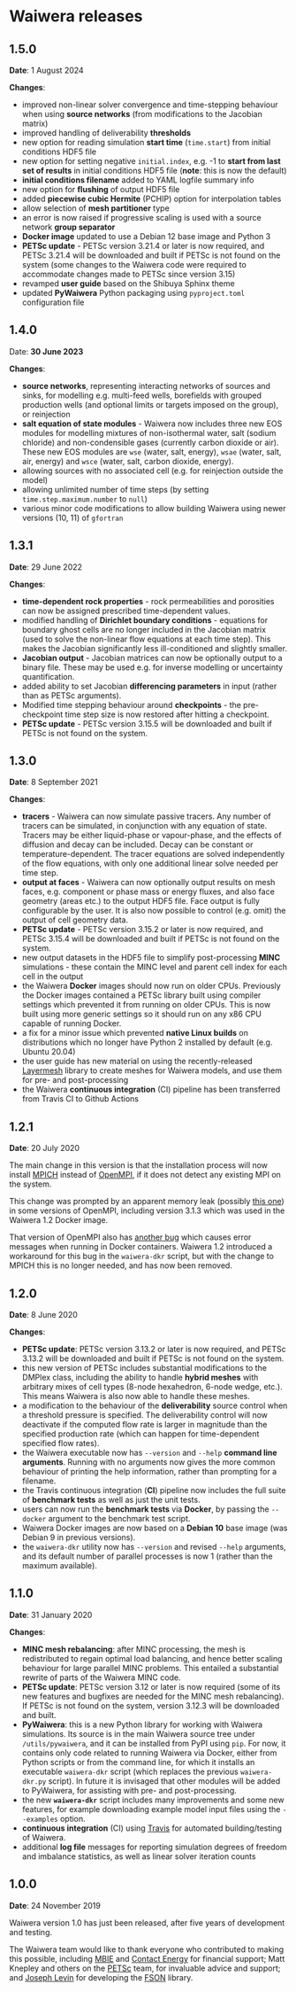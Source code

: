 # Waiwera releases

## 1.5.0
**Date**: 1 August 2024

**Changes**:

- improved non-linear solver convergence and time-stepping behaviour
  when using **source networks** (from modifications to the Jacobian
  matrix)
- improved handling of deliverability **thresholds**
- new option for reading simulation **start time** (`time.start`) from
  initial conditions HDF5 file
- new option for setting negative `initial.index`, e.g. -1 to **start
  from last set of results** in initial conditions HDF5 file
  (**note**: this is now the default)
- **initial conditions filename** added to YAML logfile summary info
- new option for **flushing** of output HDF5 file
- added **piecewise cubic Hermite** (PCHIP) option for interpolation
  tables
- allow selection of **mesh partitioner** type
- an error is now raised if progressive scaling is used with a source
  network **group separator**
- **Docker image** updated to use a Debian 12 base image and Python 3
- **PETSc update** - PETSc version 3.21.4 or later is now required,
  and PETSc 3.21.4 will be downloaded and built if PETSc is not found
  on the system (some changes to the Waiwera code were required to
  accommodate changes made to PETSc since version 3.15)
- revamped **user guide** based on the Shibuya Sphinx theme
- updated **PyWaiwera** Python packaging using `pyproject.toml`
  configuration file

## 1.4.0

Date: **30 June 2023**

**Changes**:

- **source networks**, representing interacting networks of sources
  and sinks, for modelling e.g. multi-feed wells, borefields with
  grouped production wells (and optional limits or targets imposed on
  the group), or reinjection
- **salt equation of state modules** - Waiwera now includes three new
  EOS modules for modelling mixtures of non-isothermal water, salt
  (sodium chloride) and non-condensible gases (currently carbon
  dioxide or air). These new EOS modules are `wse` (water, salt,
  energy), `wsae` (water, salt, air, energy) and `wsce` (water, salt,
  carbon dioxide, energy).
- allowing sources with no associated cell (e.g. for reinjection outside
  the model)
- allowing unlimited number of time steps (by setting
  `time.step.maximum.number` to `null`)
- various minor code modifications to allow building Waiwera using
  newer versions (10, 11) of `gfortran`

## 1.3.1

**Date**: 29 June 2022

**Changes**:

- **time-dependent rock properties** - rock permeabilities and
  porosities can now be assigned prescribed time-dependent values.
- modified handling of **Dirichlet boundary conditions** - equations
  for boundary ghost cells are no longer included in the Jacobian
  matrix (used to solve the non-linear flow equations at each time
  step). This makes the Jacobian significantly less ill-conditioned
  and slightly smaller.
- **Jacobian output** - Jacobian matrices can now be optionally output
  to a binary file. These may be used e.g. for inverse modelling or
  uncertainty quantification.
- added ability to set Jacobian **differencing parameters** in input
  (rather than as PETSc arguments).
- Modified time stepping behaviour around **checkpoints** - the
  pre-checkpoint time step size is now restored after hitting a
  checkpoint.
- **PETSc update** - PETSc version 3.15.5 will be downloaded and built
  if PETSc is not found on the system.

## 1.3.0

**Date**: 8 September 2021

**Changes**:

- **tracers** - Waiwera can now simulate passive tracers. Any number
  of tracers can be simulated, in conjunction with any equation of
  state. Tracers may be either liquid-phase or vapour-phase, and the
  effects of diffusion and decay can be included. Decay can be
  constant or temperature-dependent. The tracer equations are solved
  independently of the flow equations, with only one additional linear
  solve needed per time step.
- **output at faces** - Waiwera can now optionally output results on
  mesh faces, e.g. component or phase mass or energy fluxes, and also
  face geometry (areas etc.) to the output HDF5 file. Face output is
  fully configurable by the user. It is also now possible to control
  (e.g. omit) the output of cell geometry data.
- **PETSc update** - PETSc version 3.15.2 or later is now required,
  and PETSc 3.15.4 will be downloaded and built if PETSc is not found
  on the system.
- new output datasets in the HDF5 file to simplify post-processing
  **MINC** simulations - these contain the MINC level and parent cell
  index for each cell in the output
- the Waiwera **Docker** images should now run on older
  CPUs. Previously the Docker images contained a PETSc library built
  using compiler settings which prevented it from running on older
  CPUs. This is now built using more generic settings so it should run
  on any x86 CPU capable of running Docker.
- a fix for a minor issue which prevented **native Linux builds** on
  distributions which no longer have Python 2 installed by default
  (e.g. Ubuntu 20.04)
- the user guide has new material on using the recently-released
  [Layermesh](https://github.com/acroucher/layermesh) library to
  create meshes for Waiwera models, and use them for pre- and
  post-processing
- the Waiwera **continuous integration** (CI) pipeline has been
  transferred from Travis CI to Github Actions

## 1.2.1

**Date**: 20 July 2020

The main change in this version is that the installation process will
now install [MPICH](https://www.mpich.org/) instead of
[OpenMPI](https://www.open-mpi.org/), if it does not detect any
existing MPI on the system.

This change was prompted by an apparent memory leak (possibly [this
one](https://github.com/open-mpi/ompi/issues/4567)) in some versions
of OpenMPI, including version 3.1.3 which was used in the Waiwera 1.2
Docker image.

That version of OpenMPI also has [another
bug](https://github.com/open-mpi/ompi/issues/4948) which causes error
messages when running in Docker containers. Waiwera 1.2 introduced a
workaround for this bug in the `waiwera-dkr` script, but with the
change to MPICH this is no longer needed, and has now been removed.

## 1.2.0

**Date**: 8 June 2020

**Changes**:

- **PETSc update**: PETSc version 3.13.2 or later is now required, and
    PETSc 3.13.2 will be downloaded and built if PETSc is not found on
    the system.
- this new version of PETSc includes substantial modifications to the
    DMPlex class, including the ability to handle **hybrid meshes**
    with arbitrary mixes of cell types (8-node hexahedron, 6-node
    wedge, etc.). This means Waiwera is also now able to handle these
    meshes.
- a modification to the behaviour of the **deliverability** source
  control when a threshold pressure is specified. The deliverability
  control will now deactivate if the computed flow rate is larger in
  magnitude than the specified production rate (which can happen for
  time-dependent specified flow rates).
- the Waiwera executable now has `--version` and `--help` **command
  line arguments**. Running with no arguments now gives the more
  common behaviour of printing the help information, rather than
  prompting for a filename.
- the Travis continuous integration (**CI**) pipeline now includes the
  full suite of **benchmark tests** as well as just the unit tests.
- users can now run the **benchmark tests** via **Docker**, by passing
  the `--docker` argument to the benchmark test script.
- Waiwera Docker images are now based on a **Debian 10** base image
  (was Debian 9 in previous versions).
- the `waiwera-dkr` utility now has `--version` and revised `--help`
  arguments, and its default number of parallel processes is now 1
  (rather than the maximum available).

## 1.1.0

**Date**: 31 January 2020

**Changes**:

- **MINC mesh rebalancing**: after MINC processing, the mesh is
  redistributed to regain optimal load balancing, and hence better
  scaling behaviour for large parallel MINC problems. This entailed a
  substantial rewrite of parts of the Waiwera MINC code.
- **PETSc update**: PETSc version 3.12 or later is now required (some
  of its new features and bugfixes are needed for the MINC mesh
  rebalancing). If PETSc is not found on the system, version 3.12.3
  will be downloaded and built.
- **PyWaiwera**: this is a new Python library for working with Waiwera
  simulations. Its source is in the main Waiwera source tree under
  `/utils/pywaiwera`, and it can be installed from PyPI using
  `pip`. For now, it contains only code related to running Waiwera via
  Docker, either from Python scripts or from the command line, for
  which it installs an executable `waiwera-dkr` script (which replaces
  the previous `waiwera-dkr.py` script). In future it is invisaged
  that other modules will be added to PyWaiwera, for assisting with
  pre- and post-processing.
- the new **`waiwera-dkr`** script includes many improvements and some
  new features, for example downloading example model input files
  using the `--examples` option.
- **continuous integration** (CI) using [Travis](https://travis-ci.org/)
  for automated building/testing of Waiwera.
- additional **log file** messages for reporting simulation degrees of
  freedom and imbalance statistics, as well as linear solver iteration
  counts

## 1.0.0

**Date**: 24 November 2019

Waiwera version 1.0 has just been released, after five years of
development and testing.

The Waiwera team would like to thank everyone who contributed to
making this possible, including [MBIE](https://www.mbie.govt.nz/) and
[Contact Energy](https://contact.co.nz/) for financial support; Matt
Knepley and others on the [PETSc](https://www.mcs.anl.gov/petsc/)
team, for invaluable advice and support; and [Joseph
Levin](https://github.com/josephalevin) for developing the
[FSON](https://github.com/josephalevin/fson) library.
